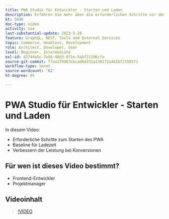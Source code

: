 ```yaml
---
title: PWA Studio für Entwickler - Starten und Laden
description: Erfahren Sie mehr über die erforderlichen Schritte vor dem Start Ihres PWA​, die Grundlinie für die Ladezeit ​ und wie die Leistung die Konversionen verbessert.
kt: 5646
doc-type: video
activity: use
last-substantial-update: 2023-5-28
feature: GraphQL, REST, Tools and External Services
topic: Commerce, Headless, Development
role: Architect, Developer, User
level: Beginner, Intermediate
exl-id: d1744a5c-7e56-48d3-971e-5abf21196cfa
source-git-commit: f7aa1f0063cbcad6d331a13817214b1bf2158571
workflow-type: tm+mt
source-wordcount: '62'
ht-degree: 0%

---
```


# PWA Studio für Entwickler - Starten und Laden

In diesem Video:

- Erforderliche Schritte zum Starten des PWA&#x200B;
- Baseline für Ladezeit&#x200B;
- Verbessern der Leistung bei Konversionen

## Für wen ist dieses Video bestimmt?

- Frontend-Entwickler
- Projektmanager

## Videoinhalt

>[!VIDEO](https://video.tv.adobe.com/v/35717?quality=12&learn=on)
